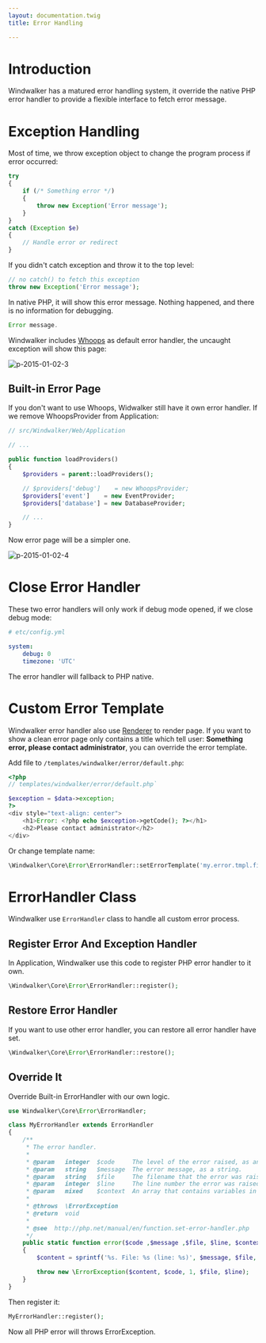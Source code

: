 ```yaml
---
layout: documentation.twig
title: Error Handling

---
```


# Introduction

Windwalker has a matured error handling system, it override the native PHP error handler to provide a flexible interface to fetch error message.
 
# Exception Handling

Most of time, we throw exception object to change the program process if error occurred:

``` php
try
{
    if (/* Something error */)
    {
        throw new Exception('Error message');
    }
}
catch (Exception $e)
{
    // Handle error or redirect
}
```

If you didn't catch exception and throw it to the top level:

``` php
// no catch() to fetch this exception
throw new Exception('Error message');
```

In native PHP, it will show this error message. Nothing happened, and there is no information for debugging.

``` php
Error message.
```

Windwalker includes [Whoops](http://filp.github.io/whoops/) as default error handler, the uncaught exception will show this page:
 
![p-2015-01-02-3](https://cloud.githubusercontent.com/assets/1639206/5594830/cad4448c-9299-11e4-940c-06e5d00ef637.jpg)

## Built-in Error Page

If you don't want to use Whoops, Widwalker still have it own error handler. If we remove WhoopsProvider from Application:
 
``` php
// src/Windwalker/Web/Application

// ...

public function loadProviders()
{
    $providers = parent::loadProviders();

    // $providers['debug']    = new WhoopsProvider;
    $providers['event']    = new EventProvider;
    $providers['database'] = new DatabaseProvider;

    // ...
}
```

Now error page will be a simpler one.

![p-2015-01-02-4](https://cloud.githubusercontent.com/assets/1639206/5594840/88661bce-929a-11e4-93fd-5b60cda22f46.jpg)

# Close Error Handler

These two error handlers will only work if debug mode opened, if we close debug mode:
 
``` yaml
# etc/config.yml

system:
    debug: 0
    timezone: 'UTC'
```

The error handler will fallback to PHP native.

# Custom Error Template

Windwalker error handler also use [Renderer](widget-renderer.html) to render page. If you want to show a clean error page only
contains a title which tell user: **Something error, please contact administrator**, you can override the error template.

Add file to `/templates/windwalker/error/default.php`:

``` php
<?php
// templates/windwalker/error/default.php`

$exception = $data->exception;
?>
<div style="text-align: center">
	<h1>Error: <?php echo $exception->getCode(); ?></h1>
	<h2>Please contact administrator</h2>
</div>
```

Or change template name:

``` php
\Windwalker\Core\Error\ErrorHandler::setErrorTemplate('my.error.tmpl.file');
```

# ErrorHandler Class

Windwalker use `ErrorHandler` class to handle all custom error process.

## Register Error And Exception Handler

In Application, Windwalker use this code to register PHP error handler to it own.

``` php
\Windwalker\Core\Error\ErrorHandler::register();
```

## Restore Error Handler

If you want to use other error handler, you can restore all error handler have set.

``` php
\Windwalker\Core\Error\ErrorHandler::restore();
```

## Override It

Override Built-in ErrorHandler with our own logic.

``` php
use Windwalker\Core\Error\ErrorHandler;

class MyErrorHandler extends ErrorHandler
{
	/**
	 * The error handler.
	 *
	 * @param   integer  $code     The level of the error raised, as an integer.
	 * @param   string   $message  The error message, as a string.
	 * @param   string   $file     The filename that the error was raised in, as a string.
	 * @param   integer  $line     The line number the error was raised at, as an integer.
	 * @param   mixed    $context  An array that contains variables in the scope which this error occurred.
	 *
	 * @throws  \ErrorException
	 * @return  void
	 *
	 * @see  http://php.net/manual/en/function.set-error-handler.php
	 */
	public static function error($code ,$message ,$file, $line, $context)
	{
		$content = sprintf('%s. File: %s (line: %s)', $message, $file, $line);

		throw new \ErrorException($content, $code, 1, $file, $line);
	}
}
```

Then register it:

``` php
MyErrorHandler::register();
```

Now all PHP error will throws ErrorException.